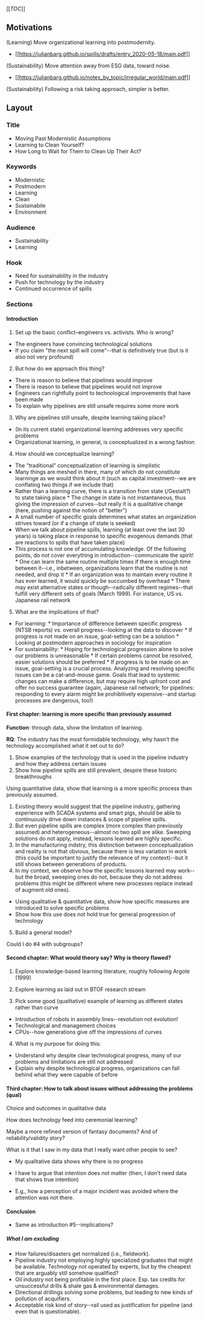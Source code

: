 [[_TOC_]]

## Motivations

(Learning) Move organizational learning into postmodernity.
* [[https://julianbarg.github.io/spills/drafts/entry_2020-05-18/main.pdf]]

(Sustainability) Move attention away from ESG data, toward noise.
* [[https://julianbarg.github.io/notes_by_topic/irregular_world/main.pdf]]

(Sustainability) Following a risk taking approach, simpler is better.

## Layout

### Title
* Moving Past Modernistic Assumptions
* Learning to Clean Yourself?
* How Long to Wait for Them to Clean Up Their Act?

### Keywords
* Modernistic
* Postmodern
* Learning
* Clean
* Sustainabile
* Environment

### Audience
* Sustainability
* Learning

### Hook
* Need for sustainability in the industry
* Push for technology by the industry
* Continued occurrence of spills

### Sections

#### Introduction

1. Set up the basic conflict–engineers vs. activists. Who is wrong?
* The engineers have convincing technological solutions
* If you claim "the next spill will come"--that is definitively true (but is it also not very profound)

2. But how do we approach this thing?
* There is reason to believe that pipelines would improve
* There is reason to believe that pipelines would not improve
* Engineers can rightfully point to technological improvements that have been made
* To explain why pipelines are still unsafe requires some more work

3. Why are pipelines still unsafe, despite learning taking place?
* (In its current state) organizational learning addresses very specific problems
* Organizational learning, in general, is conceptualized in a wrong fashion

4. How should we conceptualize learning?
* The "traditional" conceptualization of learning is simplistic
* Many things are meshed in there, many of which do not constitute learninge as we would think about it (such as capital investment--we are conflating two things if we include that)
* Rather than a learning curve, there is a transition from state (/Gestalt?) to state taking place
        * The change in state is not instantaneous, thus giving the impression of curves--but really it is a qualitative change (here, pushing against the notion of "better")
* A small number of specific goals determines what states an organization strives toward (or if a change of state is seeked)
* When we talk about pipeline spills, learning (at least over the last 30 years) is taking place in response to specific exogenous demands (that are reactions to spills that have taken place)
* This process is not one of accumulating knowledge. Of the following points, do not cover everything in introduction--communicate the spirit!
        * One can learn the same routine multiple times if there is enough time between it--i.e., inbetween, organizations learn that the routine is not needed, and drop it
        * If an organization was to maintain every routine it has ever learned, it would quickly be succumbed by overhead
        * There may exist alternative states or though--radically different regimes--that fulfill very different sets of goals (March 1999). For instance, US vs. Japanese rail network

5. What are the implications of that?
* For learning:
        * Importance of difference between specific progress (NTSB reports) vs. overall progress--looking at the data to discover
        * If progress is not made on an issue, goal-setting can be a solution
        * Looking at postmodern approaches in sociology for inspiration
* For sustainability:
        * Hoping for technological progression alone to solve our problems is unreasonable
        * If certain problems cannot be resolved, easier solutions should be preferred
        * If progress is to be made on an issue, goal-setting is a crucial process. Analyzing and resolving specific issues can be a cat-and-mouse game. Goals that lead to systemic changes can make a difference, but may require high upfront cost and offer no success guarantee (again, Japanese rail network; for pipelines: responding to every alarm might be prohibitively expensive--and startup processes are dangerous, too!)

#### First chapter: learning is more specific than previously assumed

**Function**: through data, show the limitation of learning. 

**RQ**: The industry has the most formidable technology, why hasn't the technology accomplished what it set out to do?

1. Show examples of the technology that is used in the pipeline industry and how they address certain issues
2. Show how pipeline spills are still prevalent, despire these historic breakthroughs






Using quantitative data, show that learning is a more specific process than previously assumed. 

1. Existing theory would suggest that the pipeline industry, gathering experience with SCADA systems and smart pigs, should be able to continuously drive down instances & scope of pipeline spills.
2. But even pipeline spills are complex (more complex than previously assumed) and heterogeneous--almost no two spill are alike. Sweeping solutions do not apply, instead, lessons learned are highly specific.
3. In the manufacturing indstry, this distinction between conceptualization and reality is not that obvious, because there is less variation in work (this could be important to justify the relevance of my context)--but it still shows between generations of products.
4. In my context, we observe how the specific lessons learned may work--but the broad, sweeping ones do not, because they do not address problems (this might be different where new processes replace instead of augment old ones).
* Using qualitative & quantitative data, show how specific measures are introduced to solve specific problems
* Show how this use does not hold true for general progression of technology
5. Build a general model?

Could I do #4 with subgroups?

#### Second chapter: What would theory say? Why is theory flawed?

1. Explore knowledge-based learning literature, roughly following Argote (1999)

2. Explore learning as laid out in BTOF research stream

3. Pick some good (qualitative) example of learning as different states rather than curve 
* Introduction of robots in assembly lines--revolution not evolution!
* Technological and management choices
* CPUs--how generations give off the impressions of curves

4. What is my purpose for doing this:
* Understand why despite clear technological progress, many of our problems and limitations are still not addressed
* Explain why despite technological progress, organizations can fall behind what they were capable of before

#### Third chapter: How to talk about issues without addressing the problems (qual)

Choice and outcomes in qualitative data

How does technology feed into ceremonial learning?

Maybe a more refined version of fantasy documents? And of reliability/validity story?

What is it that I saw in my data that I really want other people to see?
* My qualitative data shows why there is no progress
* I have to argue that intention does not matter (then, I don't  need data that shows true intention)

* E.g., how a perception of a major incident was avoided where the attention was not there.

#### Conclusion

* Same as introduction #5--implications?

##### What I am excluding

* How failures/disasters get normalized (i.e., fieldwork).
* Pipeline industry not employing highly specialized graduates that might be available. Technology not operated by experts, but by the cheapest that are arguably still somehow qualified?
* Oil industry not being profitable in the first place. Esp. tax credits for unsuccessful drills & shale gas & environmental damages.
* Directional drillings solving some problems, but leading to new kinds of pollution of acquifiers.
* Acceptable risk kind of story--rail used as justification for pipeline (and even that is questionable).